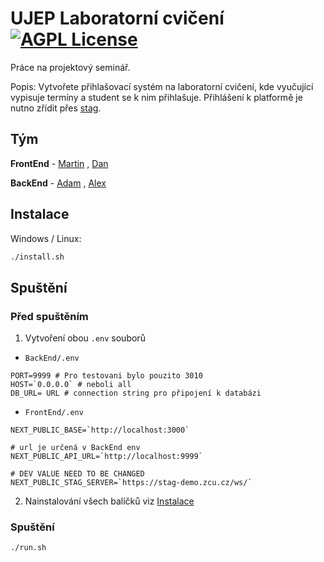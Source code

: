 # UJEP Laboratorní cvičení [![AGPL License](https://img.shields.io/badge/license-AGPL-blue.svg)](http://www.gnu.org/licenses/agpl-3.0)

Práce na projektový seminář.

Popis: Vytvořete přihlašovací systém na laboratorní cvičení, kde vyučující vypisuje termíny a student se k nim přihlašuje. Přihlášení k platformě je nutno zřídit přes [stag](http://stag.ujep.cz/).


## Tým

**FrontEnd** - [Martin](https://github.com/kopytkg) , [Dan](https://github.com/DanielRiha8906)

**BackEnd** -
[Adam](https://github.com/Midiros) , [Alex](https://github.com/Bumross)



## Instalace

Windows / Linux:
```bash
./install.sh
```

## Spuštění

### Před spuštěním
1. Vytvoření obou `.env` souborů
- `BackEnd/.env`
```env
PORT=9999 # Pro testovani bylo pouzito 3010
HOST=`0.0.0.0` # neboli all
DB_URL= URL # connection string pro připojení k databázi
```
- `FrontEnd/.env`
```env
NEXT_PUBLIC_BASE=`http://localhost:3000`

# url je určená v BackEnd env
NEXT_PUBLIC_API_URL=`http://localhost:9999`

# DEV VALUE NEED TO BE CHANGED
NEXT_PUBLIC_STAG_SERVER=`https://stag-demo.zcu.cz/ws/`
```

2. Nainstalování všech balíčků viz [Instalace](#instalace)

### Spuštění
```bash
./run.sh
```
